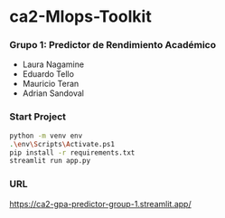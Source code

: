 # ca2-Mlops-Toolkit

### Grupo 1: Predictor de Rendimiento Académico
- Laura Nagamine
- Eduardo Tello
- Mauricio Teran
- Adrian Sandoval

### Start Project

```sh
python -m venv env
.\env\Scripts\Activate.ps1
pip install -r requirements.txt
streamlit run app.py
```

### URL

https://ca2-gpa-predictor-group-1.streamlit.app/
